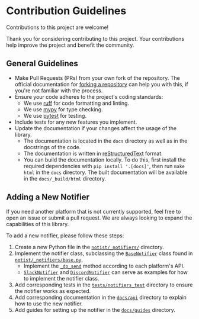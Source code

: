 # Contribution Guidelines

Contributions to this project are welcome!

Thank you for considering contributing to this project. Your contributions help improve the project and benefit the community.


## General Guidelines

- Make Pull Requests (PRs) from your own fork of the repository. The official documentation for [forking a repository](https://docs.github.com/en/get-started/quickstart/fork-a-repo) can help you with this, if you're not familiar with the process.
- Ensure your code adheres to the project's coding standards:
   - We use [ruff](https://docs.astral.sh/ruff/) for code formatting and linting.
   - We use [mypy](https://mypy.readthedocs.io/en/stable/) for type checking.
   - We use [pytest](https://docs.pytest.org/en/stable/) for testing.
- Include tests for any new features you implement.
- Update the documentation if your changes affect the usage of the library.
   - The documentation is located in the `docs` directory as well as in the docstrings of the code.
   - The documentation is written in [reStructuredText](https://www.sphinx-doc.org/en/master/usage/restructuredtext/index.html) format.
   - You can build the documentation locally. To do this, first install the required dependencies with `pip install '.[docs]'`, then run `make html` in the `docs` directory. The built documentation will be available in the `docs/_build/html` directory.

## Adding a New Notifier

If you need another platform that is not currently supported, feel free to open an issue or submit a pull request. We are always looking to expand the capabilities of this library.

To add a new notifier, please follow these steps:
1. Create a new Python file in the [`notist/_notifiers/`](https://github.com/kAIto47802/notist/tree/main/notist/_notifiers) directory.
2. Implement the notifier class, subclassing the [`BaseNotifier`](https://github.com/kAIto47802/notist/blob/main/notist/_notifiers/base.py) class found in [`notist/_notifiers/base.py`](https://github.com/kAIto47802/notist/blob/main/notist/_notifiers/base.py).
   - Implement the [`_do_send`](https://github.com/kAIto47802/notist/blob/main/notist/_notifiers/base.py#L244-L252) method according to each platform's API.
   - [`SlackNotifier`](https://github.com/kAIto47802/notist/blob/main/notist/_notifiers/slack.py) and [`DiscordNotifier`](https://github.com/kAIto47802/notist/blob/main/notist/_notifiers/discord.py) can serve as examples for how to implement the notifier class.
3. Add corresponding tests in the [`tests/notifiers_test`](https://github.com/kAIto47802/notist/tree/main/tests/notifiers_test) directory to ensure the notifier works as expected.
4. Add corresponding documentation in the [`docs/api`](https://github.com/kAIto47802/notist/tree/main/docs/api) directory to explain how to use the new notifier.
5. Add guides for setting up the notifier in the [`docs/guides`](https://github.com/kAIto47802/notist/tree/main/docs/guides) directory.
